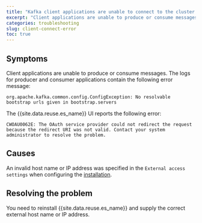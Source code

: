 ```yaml
---
title: "Kafka client applications are unable to connect to the cluster. Users are unable to login to the UI."
excerpt: "Client applications are unable to produce or consume messages, connection errors are reported. Users are unable to login to the UI."
categories: troubleshooting
slug: client-connect-error
toc: true
---
```


## Symptoms
Client applications are unable to produce or consume messages. The logs for producer and consumer applications contain the following error message:

```
org.apache.kafka.common.config.ConfigException: No resolvable bootstrap urls given in bootstrap.servers
```

The {{site.data.reuse.es_name}} UI reports the following error:

```
CWOAU0062E: The OAuth service provider could not redirect the request because the redirect URI was not valid. Contact your system administrator to resolve the problem.
```

## Causes
An invalid host name or IP address was specified in the `External access settings` when configuring the [installation](../../installing/configuring/#configuring-external-access).

## Resolving the problem
You need to reinstall {{site.data.reuse.es_name}} and supply the correct external host name or IP address.

